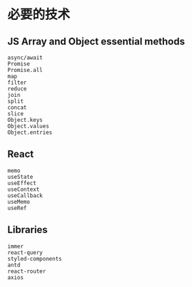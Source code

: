 # 必要的技术

## JS Array and Object essential methods

```
async/await
Promise
Promise.all
map
filter
reduce
join
split
concat
slice
Object.keys
Object.values
Object.entries
```
## React 

```
memo
useState
useEffect
useContext
useCallback
useMemo
useRef
```

## Libraries

```
immer
react-query
styled-components
antd
react-router
axios
```
